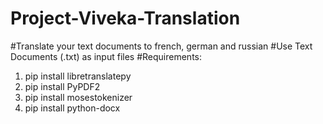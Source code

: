 # Project-Viveka-Translation
#Translate your text documents to french, german and russian
#Use Text Documents (.txt) as input files
#Requirements:
1. pip install libretranslatepy
2. pip install PyPDF2
3. pip install mosestokenizer
4. pip install python-docx
